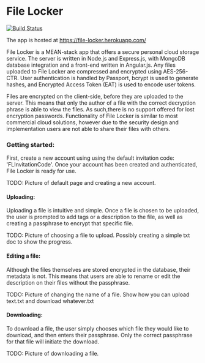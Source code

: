 # File Locker

[![Build Status](https://travis-ci.org/sschadwick/file_locker.svg)](https://travis-ci.org/sschadwick/file_locker)

The app is hosted at https://file-locker.herokuapp.com/

File Locker is a MEAN-stack app that offers a secure personal cloud storage service. The server is written in Node.js and Express.js, with MongoDB database integration and a front-end written in Angular.js. Any files uploaded to File Locker are compressed and encrypted using AES-256-CTR. User authentication is handled by Passport, bcrypt is used to generate hashes, and Encrypted Access Token (EAT) is used to encode user tokens.

Files are encrypted on the client-side, before they are uploaded to the server. This means that only the author of a file with the correct decryption phrase is able to view the files. As such,there is no support offered for lost encryption passwords. Functionality of File Locker is similar to most commercial cloud solutions, however due to the security design and implementation users are not able to share their files with others.

### Getting started:

First, create a new account using using the default invitation code: 'FLInvitationCode'. Once your account has been created and authenticated, File Locker is ready for use.

TODO: Picture of default page and creating a new account.

#### Uploading:
Uploading a file is intuitive and simple. Once a file is chosen to be uploaded, the user is prompted to add tags or a description to the file, as well as creating a passphrase to encrypt that specific file.

TODO: Picture of choosing a file to upload. Possibly creating a simple txt doc to show the progress.

#### Editing a file:
Although the files themselves are stored encrypted in the database, their metadata is not. This means that users are able to rename or edit the description on their files without the passphrase.

TODO: Picture of changing the name of a file. Show how you can upload text.txt and download whatever.txt

#### Downloading:
To download a file, the user simply chooses which file they would like to download, and then enters their passphrase. Only the correct passphrase for that file will initiate the download.

TODO: Picture of downloading a file.
